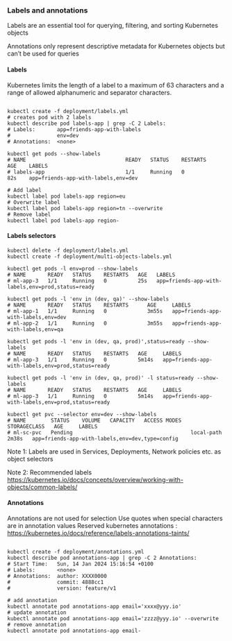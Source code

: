 ### Labels and annotations 

Labels are an essential tool for querying, filtering, and sorting Kubernetes objects

Annotations only represent descriptive metadata for Kubernetes objects but can’t be used for queries

#### Labels 

Kubernetes limits the length of a label to a maximum of 63 characters and a range of allowed alphanumeric and separator characters.

```shell

kubectl create -f deployment/labels.yml
# creates pod with 2 labels 
kubectl describe pod labels-app | grep -C 2 Labels:
# Labels:       app=friends-app-with-labels
#               env=dev
# Annotations:  <none>

kubectl get pods --show-labels
# NAME                                READY   STATUS    RESTARTS       AGE    LABELS
# labels-app                          1/1     Running   0              82s    app=friends-app-with-labels,env=dev

# Add label 
kubectl label pod labels-app region=eu
# Overwrite label 
kubectl label pod labels-app region=tn --overwrite
# Remove label 
kubectl label pod labels-app region-
```

#### Labels selectors

```shell
kubectl delete -f deployment/labels.yml
kubectl create -f deployment/multi-objects-labels.yml

kubectl get pods -l env=prod --show-labels
# NAME       READY   STATUS    RESTARTS   AGE   LABELS
# ml-app-3   1/1     Running   0          25s   app=friends-app-with-labels,env=prod,status=ready

kubectl get pods -l 'env in (dev, qa)' --show-labels
# NAME       READY   STATUS    RESTARTS      AGE     LABELS
# ml-app-1   1/1     Running   0             3m55s   app=friends-app-with-labels,env=dev
# ml-app-2   1/1     Running   0             3m55s   app=friends-app-with-labels,env=qa

kubectl get pods -l 'env in (dev, qa, prod)',status=ready --show-labels
# NAME       READY   STATUS    RESTARTS   AGE     LABELS
# ml-app-3   1/1     Running   0          5m14s   app=friends-app-with-labels,env=prod,status=ready

kubectl get pods -l 'env in (dev, qa, prod)' -l status=ready --show-labels
# NAME       READY   STATUS    RESTARTS   AGE     LABELS
# ml-app-3   1/1     Running   0          5m14s   app=friends-app-with-labels,env=prod,status=ready

kubectl get pvc --selector env=dev --show-labels
# NAME        STATUS    VOLUME   CAPACITY   ACCESS MODES   STORAGECLASS   AGE     LABELS
# ml-sc-pvc   Pending                                      local-path     2m38s   app=friends-app-with-labels,env=dev,type=config
```

Note 1:
Labels are used in Services, Deployments, Network policies etc. as object selectors

Note 2: 
Recommended labels https://kubernetes.io/docs/concepts/overview/working-with-objects/common-labels/

#### Annotations 

Annotations are not used for selection 
Use quotes when special characters are in annotation values
Reserved kubernetes annotations : https://kubernetes.io/docs/reference/labels-annotations-taints/

```shell

kubectl create -f deployment/annotations.yml
kubectl describe pod annotations-app | grep -C 2 Annotations:
# Start Time:   Sun, 14 Jan 2024 15:16:54 +0100
# Labels:       <none>
# Annotations:  author: XXXX0000
#               commit: 4888cc1
#               version: feature/v1

# add annotation 
kubectl annotate pod annotations-app email='xxxx@yyy.io'
# update annotation 
kubectl annotate pod annotations-app email='zzzz@yyy.io' --overwrite
# remove annotation 
kubectl annotate pod annotations-app email-
```
